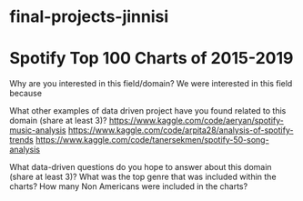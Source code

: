 # final-projects-jinnisi
# Spotify Top 100 Charts of 2015-2019

Why are you interested in this field/domain?
We were interested in this field because 

What other examples of data driven project have you found related to this domain (share at least 3)?
https://www.kaggle.com/code/aeryan/spotify-music-analysis
https://www.kaggle.com/code/arpita28/analysis-of-spotify-trends
https://www.kaggle.com/code/tanersekmen/spotify-50-song-analysis

What data-driven questions do you hope to answer about this domain (share at least 3)?
What was the top genre that was included within the charts? 
How many Non Americans were included in the charts?
